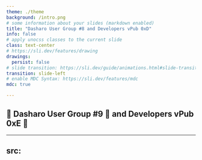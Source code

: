 ```yaml
---
theme: ./theme
background: /intro.png
# some information about your slides (markdown enabled)
title: "Dasharo User Group #8 and Developers vPub 0xD"
info: false
# apply unocss classes to the current slide
class: text-center
# https://sli.dev/features/drawing
drawings:
  persist: false
# slide transition: https://sli.dev/guide/animations.html#slide-transitions
transition: slide-left
# enable MDC Syntax: https://sli.dev/features/mdc
mdc: true

---
```


## &#x1F44B; Dasharo User Group #9 &#x1F389; and Developers vPub 0xE 🍻

---
src: <SRC>
---
